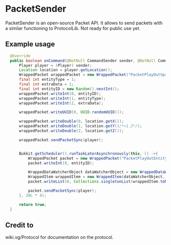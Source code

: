 # PacketSender

PacketSender is an open-source Packet API. It allows to send packets with a similar functioning to ProtocolLib. Not ready for public use yet.
## Example usage
```java
  @Override
  public boolean onCommand(@NotNull CommandSender sender, @NotNull Command cmd, @NotNull String label, @NotNull String[] args) {
      Player player = (Player) sender;
      Location location = player.getLocation();
      WrappedPacket wrappedPacket = new WrappedPacket("PacketPlayOutSpawnEntityLiving");
      final int entityType = 1;
      final int extraData = 1;
      final int entityID = new Random().nextInt();
      wrappedPacket.writeInt(0, entityID);
      wrappedPacket.writeInt(1, entityType);
      wrappedPacket.writeInt(2, extraData);

      wrappedPacket.writeUUID(0, UUID.randomUUID());

      wrappedPacket.writeDouble(0, location.getX());
      wrappedPacket.writeDouble(1, location.getY()/*+1.2*/);
      wrappedPacket.writeDouble(2, location.getZ());

      wrappedPacket.sendPacketSync(player);


      Bukkit.getScheduler().runTaskLaterAsynchronously(this, () ->{
          WrappedPacket packet = new WrappedPacket("PacketPlayOutEntityMetadata");
          packet.writeInt(0, entityID);

          WrappedDataWatcherObject dataWatcherObject = new WrappedDataWatcherObject(0, WrappedDataWatcherSerializer.BYTE);
          WrappedItem wrappedItem = new WrappedItem(dataWatcherObject, (byte) 0x20);
          packet.writeList(0, Collections.singletonList(wrappedItem.toNMS()));

          packet.sendPacketSync(player);
      }, 20L * 4);

      return true;
  }
```
## Credit to
wiki.vg/Protocol for documentation on the protocol.
